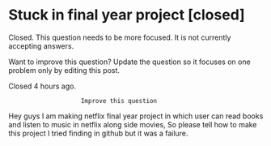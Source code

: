 
# Stuck in final year project [closed]







Closed. This question needs to be more focused. It is not currently accepting answers.
                        
                    










Want to improve this question? Update the question so it focuses on one problem only by editing this post.


Closed 4 hours ago.







                        Improve this question
                    



Hey guys I am making netflix final year project in which user can read books and listen to music in netflix along side movies, So please tell how to make this project
I tried finding in github but it was a failure.

        